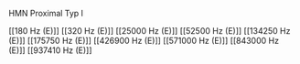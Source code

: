 HMN Proximal Typ I

[[180 Hz (E)]]
[[320 Hz (E)]]
[[25000 Hz (E)]]
[[52500 Hz (E)]]
[[134250 Hz (E)]]
[[175750 Hz (E)]]
[[426900 Hz (E)]]
[[571000 Hz (E)]]
[[843000 Hz (E)]]
[[937410 Hz (E)]]